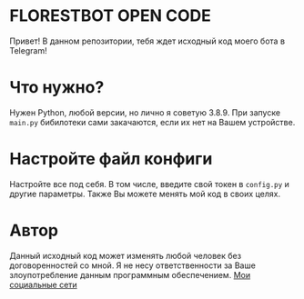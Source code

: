 # FLORESTBOT OPEN CODE
Привет! В данном репозитории, тебя ждет исходный код моего бота в Telegram!
# Что нужно?
Нужен Python, любой версии, но лично я советую 3.8.9. При запуске `main.py` бибилотеки сами закачаются, если их нет на Вашем устройстве.
# Настройте файл конфиги
Настройте все под себя. В том числе, введите свой токен в `config.py` и другие параметры. Также Вы можете менять мой код в своих целях.
# Автор
Данный исходный код может изменять любой человек без договоренностей со мной. Я не несу ответственности за Ваше злоупотребление данным программным обеспечением.
[Мои социальные сети](https://taplink.cc/florestone4185)
